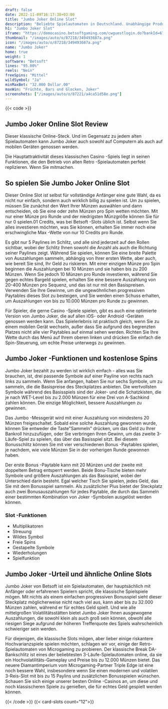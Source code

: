 ```yaml
---
draft: false
date: 2022-11-09T16:17:38+03:00
title: "Jumbo Joker Online Slot"
description: "Beliebte Spielautomaten in Deutschland. Unabhängige Produktbewertungen und exklusive Anmeldeangebote. Jetzt spielen!"
h1: "Jumbo Joker Slot"
iframe: "https://democasino.betsoftgaming.com/cwguestlogin.do?bankId=675&CDN=AUTO&gameId=767"
thumbnail: "/images/auto/o/87218/349493687a.png"
icon: "/images/auto/o/87218/349493687a.png"
name: "Jumbo Joker"
home: true
weight: 1
software: "Betsoft"
lines: "95.00%"
reels: "Nein"
freeSpins: "Mittel"
wildSymbol: "Ja"
minMaxBet: "32.000 Dollar.00"
maxWin: "Früchte, Bars und Glocken, Joker"
screenshots: ["/images/auto/o/87221/a4ca51d58e.png"]
---
```


{{< code >}}<h2>Jumbo Joker Online Slot Review</h2><p> Dieser klassische Online-Steck. Und im Gegensatz zu jedem alten Spielautomaten kann Jumbo Joker auch sowohl auf Computern als auch auf mobilen Geräten genossen werden.</p><p>Die Hauptattraktivität dieses klassischen Casino -Spiels liegt in seinen Funktionen, die den Betrieb von alten Retro -Spielautomaten perfekt replizieren. Wenn Sie mitmachen.</p><h2>So spielen Sie Jumbo Joker Online Slot</h2><p>Dieser Online Slot ist selbst für vollständige Anfänger eine gute Wahl, da es nicht nur einfach, sondern auch wirklich billig zu spielen ist. Um zu spielen, müssen Sie zunächst den Wert Ihrer Münzen auswählen und dann entscheiden, ob Sie eine oder zehn Münzen pro Spin wetten möchten. Mit nur einer Münze pro Runde und der niedrigsten Münzgröße können Sie für nur 0 spielen.01 Credits, was bei Betsoft -Slots üblich ist. Selbst wenn Sie alles investieren möchten, was Sie können, erhalten Sie immer noch eine erschwingliche Max -Wette von nur 10 Credits pro Runde.</p><p>Es gibt nur 5 Paylines im Schlitz, und alle sind jederzeit auf den Rollen sichtbar, wobei der Schlitz Ihnen sowohl die Anzahl als auch die Richtung seiner Paylines zeigt. Während Sie spielen, können Sie eine breite Palette von Auszahlungen sammeln, abhängig von Ihrer ersten Wette, aber auch, wie bereit Sie sind, Ihr Geld zu riskieren. Mit einer einzigen Münze pro Spin beginnen die Auszahlungen bei 10 Münzen und sie haben bis zu 200 Münzen. Wenn Sie jedoch 10 Münzen pro Runde investieren, während Sie gegen echtes Bargeld spielen, erhalten Sie eine bessere Auszahlung von 20-400 Münzen pro Sequenz, und das ist nur mit den Basispreisen. Verwenden Sie Ihre Gewinne, um die ungewöhnlichen progressiven Paytables dieses Slot zu besteigen, und Sie werden einen Schuss erhalten, um Auszahlungen von bis zu 10.000 Münzen pro Runde zu gewinnen.</p><p>Für Spieler, die gerne Casino -Spiele spielen, gibt es auch eine optimierte Version von Jumbo Joker, die auf allen iOS- oder Android -Geräten genossen werden kann. Das Spielerlebnis ist praktisch gleich, wenn Sie zu einem mobilen Gerät wechseln, außer dass Sie aufgrund des begrenzten Platzes nicht alle vier Paytables auf einmal sehen werden. Richten Sie Ihre Wette durch das Menü auf Ihrem oberen linken und drücken Sie einfach die Spin-Steuerung, um echte Preise unterwegs zu gewinnen.</p><h2>Jumbo Joker -Funktionen und kostenlose Spins</h2><p>Jumbo Joker bezahlt zu werden ist wirklich einfach - alles was Sie brauchen, ist, drei passende Symbole auf einer Payline von rechts nach links zu sammeln. Wenn Sie anfangen, haben Sie nur sechs Symbole, um zu sammeln, die die Basispreise des Steckplatzes anbieten. Die wertvollsten Symbole während des Basisspiels sind der Joker- und die Schatzkisten, die je nach WET-Level bis zu 2.000 Münzen für eine Drei von A-Sachkind zahlen können. Die einzige Möglichkeit, bessere Auszahlungen zu gewinnen.</p><p>Das Jumbo -Messgerät wird mit einer Auszahlung von mindestens 20 Münzen freigeschaltet. Sobald eine solche Auszahlung gewonnen wurde, können Sie entweder die Taste"Sammeln" drücken, um das Geld zu Ihrer Bankroll hinzuzufügen, oder Sie verbringen Ihren Gewinn, um das zweite 3-Läufe-Spiel zu spielen, das über das Basisspiel sitzt. Bei diesem Bonusschlitz können Sie mit vier verschiedenen Bonus -Paytables spielen, je nachdem, wie viele Münzen Sie in der vorherigen Runde gewonnen haben.</p><p>Der erste Bonus -Paytable kann mit 20 Münzen und der zweite mit doppeltem Betrag entsperrt werden. Beide Bonu-Tische bieten mehr Symbole und größere Auszahlungen als das Basisspiel, wobei der Unterschied darin besteht. Egal welcher Tisch Sie spielen, jedes Geld, das Sie mit dem Bonusspiel sammeln. Als zusätzlicher Plus bietet der Steckplatz auch zwei Bonusauszahlungen für jedes Paytable, die durch das Sammeln einer bestimmten Kombination von Joker -Symbolen ausgelöst werden können.</p><h3>
Slot -Funktionen</h3><ul>
<li></span>
Multiplikatoren</li>
<li></span>
Streuung</li>
<li></span>
Wildes Symbol</li>
<li></span>
Freie Spins</li>
<li></span>
Gestapelte Symbole</li>
<li></span>
Wiederholungen</li>
<li></span>
Spielfunktion</li></ul><h2>Jumbo Joker -Urteil und ähnliche Online Slots</h2><p>Jumbo Joker von Betsoft ist ein Spielautomaten, der hauptsächlich mit Anfänger oder erfahrenen Spielern spricht, die klassische Spielspiele mögen. Mit nichts als einem einfachen progressiven Bonusspiel sieht dieser Steckplatz möglicherweise nicht nach viel aus, kann aber bis zu 32.000 Münzen zahlen, während er für echtes Geld spielt. Und wie alle mittelgroßen Volatilitätsstätten bietet Jumbo Joker Ihnen ausgewogene Auszahlungen, die sowohl klein als auch groß sein können, obwohl alle riesigen Siege aufgrund der höheren Trefferquote des Spiels wahrscheinlich schwieriger sein werden.</p><p>Für diejenigen, die klassische Slots mögen, aber lieber einige riskantere Hochvarianzspiele spielen möchten, schlagen wir vor, einige der Retro-Spielautomaten von Microgaming zu probieren. Der klassische Break DA-Bankschlitz ist eines der beliebtesten 3-Läufe-Spielautomaten online, da sie ein Hochvolatilitäts-Gameplay und Preise bis zu 12.000 Münzen bietet. Das neuere Diamantimperium vom Microgaming-Partner Triple Edge ist eine noch bessere Wahl, insbesondere wenn Sie einen modernen und volatilen 3-Reis-Slot mit bis zu 15 Paylins und zusätzlichen Bonusspielen wünschen. Schauen Sie sich einige unserer besten Online -Casinos an, um diese und noch klassischeren Spiele zu genießen, die für echtes Geld gespielt werden können.</p>{{< /code >}}
{{< card-slots count="12">}}